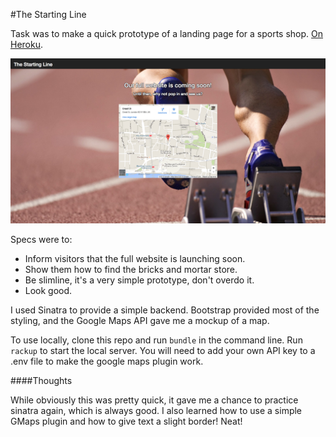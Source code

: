 #The Starting Line

Task was to make a quick prototype of a landing page for a sports shop. [On Heroku](https://young-plateau-3659.herokuapp.com/).

![Screenshot](/public/img/screenshot.png)

Specs were to:
- Inform visitors that the full website is launching soon.
- Show them how to find the bricks and mortar store.
- Be slimline, it's a very simple prototype, don't overdo it.
- Look good.

I used Sinatra to provide a simple backend. Bootstrap provided most of the styling, and the Google Maps API gave me a mockup of a map.

To use locally, clone this repo and run ```bundle``` in the command line. Run ```rackup``` to start the local server. You will need to add your own API key to a .env file to make the google maps plugin work.

####Thoughts

While obviously this was pretty quick, it gave me a chance to practice sinatra again, which is always good. I also learned how to use a simple GMaps plugin and how to give text a slight border! Neat!

